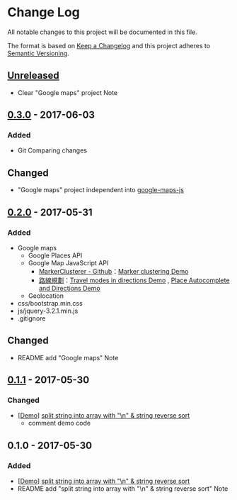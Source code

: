 # Change Log
All notable changes to this project will be documented in this file.

The format is based on [Keep a Changelog](http://keepachangelog.com/)
and this project adheres to [Semantic Versioning](http://semver.org/).

## [Unreleased]
- Clear "Google maps" project Note

## [0.3.0] - 2017-06-03
### Added
- Git Comparing changes

## Changed
- "Google maps" project independent into [google-maps-js](https://github.com/titangene/google-maps-js/)

## [0.2.0] - 2017-05-31
### Added
- Google maps
    - Google Places API
    - Google Map JavaScript API
        - [MarkerClusterer - Github](https://github.com/googlemaps/js-marker-clusterer)：[Marker clustering Demo](https://developers.google.com/maps/documentation/javascript/marker-clustering)
        - [路線規劃](https://developers.google.com/maps/documentation/javascript/directions?hl=zh-tw#UnitSystems)：[Travel modes in directions Demo](https://developers.google.com/maps/documentation/javascript/examples/directions-travel-modes?hl=zh-tw) , [Place Autocomplete and Directions Demo](https://developers.google.com/maps/documentation/javascript/examples/places-autocomplete-directions?hl=zh-tw)
    - Geolocation
- css/bootstrap.min.css
- js/jquery-3.2.1.min.js
- .gitignore

## Changed
- README add "Google maps" Note

## [0.1.1] - 2017-05-30
### Changed
- [[Demo](https://codepen.io/titangene/pen/aWgybx)] [split string into array with "\n" & string reverse sort](https://github.com/titangene/js-learn/blob/master/other/string_reverse_sort.html)
    - comment demo code

## 0.1.0 - 2017-05-30
### Added
- [[Demo](https://codepen.io/titangene/pen/aWgybx)] [split string into array with "\n" & string reverse sort](https://github.com/titangene/js-learn/blob/master/other/string_reverse_sort.html)
- README add "split string into array with "\n" & string reverse sort" Note

[Unreleased]: https://github.com/titangene/js-learn/compare/v0.2.0...HEAD
[0.3.0]: https://github.com/titangene/js-learn/compare/v0.2.0...v0.3.0
[0.2.0]: https://github.com/titangene/js-learn/compare/v0.1.1...v0.2.0
[0.1.1]: https://github.com/titangene/js-learn/compare/v0.1.0...v0.1.1